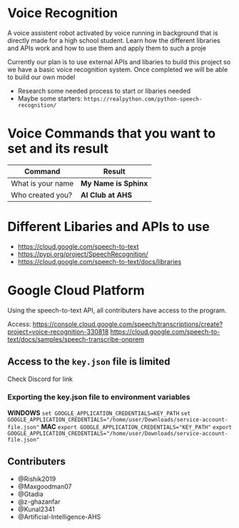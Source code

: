 # Voice Recognition
A voice assistent robot activated by voice running in background that is directly made for a high school student. Learn how the different libraries and APIs work and how to use them and apply them to such a proje

Currently our plan is to use external APIs and libaries to build this project so we have a basic voice recognition system. Once completed we will be able to build our own model 

- Research some needed process to start or libaries needed
- Maybe some starters: `https://realpython.com/python-speech-recognition/`

# Voice Commands that you want to set and its result

|Command|Result|
|-|-|
|What is your name|**My Name is Sphinx**|
|Who created you?|**AI Club at AHS**|


# Different Libaries and APIs to use
- https://cloud.google.com/speech-to-text
- https://pypi.org/project/SpeechRecognition/
- https://cloud.google.com/speech-to-text/docs/libraries

# Google Cloud Platform
Using the speech-to-text API, all contributers have access to the program. 

Access: https://console.cloud.google.com/speech/transcriptions/create?project=voice-recognition-330818
https://cloud.google.com/speech-to-text/docs/samples/speech-transcribe-onprem
## Access to the `key.json` file is limited
Check Discord for link 

### Exporting the key.json file to environment variables

**WINDOWS**
`set GOOGLE_APPLICATION_CREDENTIALS=KEY_PATH`
`set GOOGLE_APPLICATION_CREDENTIALS="/home/user/Downloads/service-account-file.json"`
**MAC**
`export GOOGLE_APPLICATION_CREDENTIALS="KEY_PATH"`
`export GOOGLE_APPLICATION_CREDENTIALS="/home/user/Downloads/service-account-file.json"`
## Contributers

- @Rishik2019
- @Maxgoodman07
- @Gtadia
- @z-ghazanfar
- @Kunal2341
- @Artificial-Intelligence-AHS
